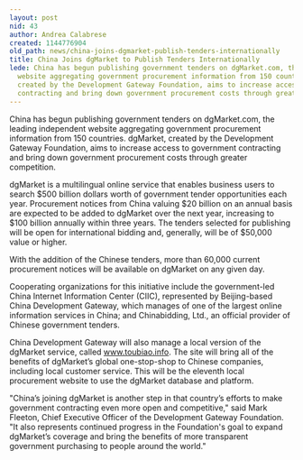 ```yaml
---
layout: post
nid: 43
author: Andrea Calabrese
created: 1144776904
old_path: news/china-joins-dgmarket-publish-tenders-internationally
title: China Joins dgMarket to Publish Tenders Internationally
lede: China has begun publishing government tenders on dgMarket.com, the leading independent
  website aggregating government procurement information from 150 countries. dgMarket,
  created by the Development Gateway Foundation, aims to increase access to government
  contracting and bring down government procurement costs through greater competition.
---
```


China has begun publishing government tenders on dgMarket.com, the leading independent website aggregating government procurement information from 150 countries. dgMarket, created by the Development Gateway Foundation, aims to increase access to government contracting and bring down government procurement costs through greater competition.

dgMarket is a multilingual online service that enables business users to search $500 billion dollars worth of government tender opportunities each year. Procurement notices from China valuing $20 billion on an annual basis are expected to be added to dgMarket over the next year, increasing to $100 billion annually within three years. The tenders selected for publishing will be open for international bidding and, generally, will be of $50,000 value or higher.

With the addition of the Chinese tenders, more than 60,000 current procurement notices will be available on dgMarket on any given day.

Cooperating organizations for this initiative include the government-led China Internet Information Center (CIIC), represented by Beijing-based China Development Gateway, which manages of one of the largest online information services in China; and Chinabidding, Ltd., an official provider of Chinese government tenders.

China Development Gateway will also manage a local version of the dgMarket service, called www.toubiao.info. The site will bring all of the benefits of dgMarket’s global one-stop-shop to Chinese companies, including local customer service. This will be the eleventh local procurement website to use the dgMarket database and platform.

"China’s joining dgMarket is another step in that country’s efforts to make government contracting even more open and competitive," said Mark Fleeton, Chief Executive Officer of the Development Gateway Foundation. "It also represents continued progress in the Foundation's goal to expand dgMarket’s coverage and bring the benefits of more transparent government purchasing to people around the world."
